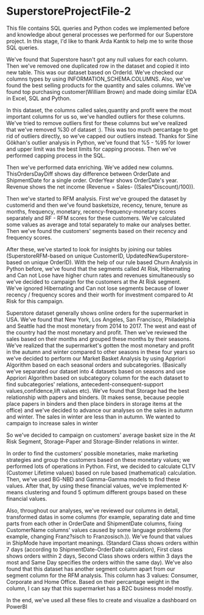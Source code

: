 # SuperstoreProjectFile-2
This file contains SQL queries and Python codes we implemented before and knowledge about general processes we performed for our Superstore project. In this stage, I'd like to thank Arda Kantık to help me to write those SQL queries. 

We've found that Superstore hasn't got any null values for each column.  Then we've removed one duplicated row in the dataset and copied it into new table. This was our dataset based on OrderId. We've checked our columns types by using INFORMATION_SCHEMA.COLUMNS. Also, we've found the best selling products for the quantity and sales columns. We've found top purchasing customer(William Brown) and made doing similar EDA in Excel, SQL and Python. 

In this dataset, the columns called sales,quantity and profit were the most important columns for us so, we've handled outliers for these columns. We've tried to remove outliers first for these columns but we've realized that we've removed %30 of dataset :). This was too much percantage to get rid of outliers directly, so we've capped our outliers instead. Thanks for Sine Gökhan's outlier analysis in Python, we've found that %5 - %95 for lower and upper limit was the best limits for capping process. Then we've performed capping process in the SQL.

Then we've performed data enriching. We've added new columns. ThisOrdersDayDiff shows day difference between OrderDate and ShipmentDate for a single order. OrderYear shows OrderDate's year. Revenue shows the net income (Revenue = Sales- ((Sales*Discount)/100)). 

Then we've started to RFM analysis. First we've grouped the dataset by customerid and then we've found basketsize, recency, tenure, tenure as months, frequency, monetary, recency-frequency-monetary scores separately and RF - RFM scores for these customers. We've calculated some values as average and total separately to make our analyses better. Then we've found the customers' segments based on their recency and frequency scores. 

After these, we've started to look for insights by joining our tables (SuperstoreRFM-based on unique CustomerID, UpdatedNewSuperstore-based on unique OrderID). With the help of our rule based Churn Analysis in Python before, we've found that the segments called At Risk, Hibernating and Can not Lose have higher churn rates and revenues simultaneously so we've decided to campaign for the customers at the At Risk segment. We've ignored Hibernating and Can not lose segments because of lower recency / frequency scores and their worth for investment compared to At Risk for this campaign. 

Superstore dataset generally shows online orders for the supermarket in USA. We've found that New York, Los Angeles, San Francisco, Philadelphia and Seattle had the most monetary from 2014 to 2017. The west and east of the country had the most monetary and profit. Then we've reviewed the sales based on their months and grouped these months by their seasons. We've realized that the supermarket's gotten the most monetary and profit in the autumn and winter compared to other seasons in these four years so we've decided to perform our Market Basket Analysis by using Appriori Algorithm based on each seasonal orders and subcategories. (Basically we've separated our dataset into 4 datasets based on seasons and use Appriori Algorithm based on subcategory column for the each dataset to find subcategories' relations, antecedent-consequent-support values,confidence,lift values etc). We've found that Storage had the best relationship with papers and binders. (It makes sense, because people place papers in binders and then place binders in storage items at the office) and we've decided to advance our analyses on the sales in autumn and winter. The sales in winter are less than in autumn. We wanted to campaign to increase sales in winter

So we've decided to campaign on customers' average basket size in the At Risk Segment, Storage-Paper and Storage-Binder relations in winter.

In order to find the customers' possible monetaries, make marketing strategies and group the customers based on these monetary values; we performed lots of operations in Python. First, we decided to calculate CLTV (Customer Lifetime values) based on rule based (mathematical) calculation. Then, we've used BG-NBD and Gamma-Gamma models to find these values. After that, by using these financial values, we've implemented K-means clustering and found 5 optimum different groups based on these financial values.  

Also, throughout our analyses, we've reviewed our columns in detail, transformed datas in some columns (for example, separating date and time parts from each other in OrderDate and ShipmentDate columns, fixing CustomerName columns' values caused by some language problems (for example, changing Franz?sisch to Franzosisch.)). We've found that values in ShipMode have important meanings. (Standard Class shows orders within 7 days (according to ShipmentDate-OrderDate calculation), First class shows orders within 2 days, Second Class shows orders within 3 days the most and Same Day specifies the orders within the same day). We've also found that this dataset has another segment column apart from our segment column for the RFM analysis. This column has 3 values: Consumer, Corporate and Home Office. Based on their percantage weight in the column, I can say that this supermarket has a B2C business model mostly.

In the end, we've used all these files to create and visualize a dashboard on PowerBI
